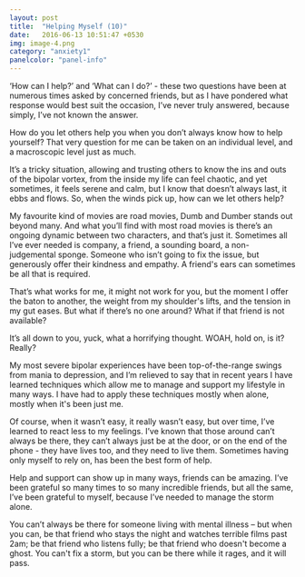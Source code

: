 ```yaml
---
layout: post
title:  "Helping Myself (10)"
date:   2016-06-13 10:51:47 +0530
img: image-4.png
category: "anxiety1"
panelcolor: "panel-info"
---
```

‘How can I help?’ and ‘What can I do?’ - these two questions have been at numerous times asked by concerned friends, but as I have pondered what response would best suit the occasion, I’ve never truly answered, because simply, I’ve not known the answer.

How do you let others help you when you don’t always know how to help yourself? That very question for me can be taken on an individual level, and a macroscopic level just as much.

It’s a tricky situation, allowing and trusting others to know the ins and outs of the bipolar vortex, from the inside my life can feel chaotic, and yet sometimes, it feels serene and calm, but I know that doesn’t always last, it ebbs and flows. So, when the winds pick up, how can we let others help?

My favourite kind of movies are road movies, Dumb and Dumber stands out beyond many. And what you’ll find with most road movies is there’s an ongoing dynamic between two characters, and that’s just it. Sometimes all I’ve ever needed is company, a friend, a sounding board, a non-judgemental sponge. Someone who isn’t going to fix the issue, but generously offer their kindness and empathy. A friend's ears can sometimes be all that is required.

That’s what works for me, it might not work for you, but the moment I offer the baton to another, the weight from my shoulder's lifts, and the tension in my gut eases. But what if there’s no one around? What if that friend is not available?

It’s all down to you, yuck, what a horrifying thought. WOAH, hold on, is it? Really?

My most severe bipolar experiences have been top-of-the-range swings from mania to depression, and I’m relieved to say that in recent years I have learned techniques which allow me to manage and support my lifestyle in many ways. I have had to apply these techniques mostly when alone, mostly when it's been just me.

Of course, when it wasn’t easy, it really wasn’t easy, but over time, I’ve learned to react less to my feelings. I’ve known that those around can’t always be there, they can’t always just be at the door, or on the end of the phone - they have lives too, and they need to live them. Sometimes having only myself to rely on, has been the best form of help.

Help and support can show up in many ways, friends can be amazing. I’ve been grateful so many times to so many incredible friends, but all the same, I’ve been grateful to myself, because I’ve needed to manage the storm alone.

You can’t always be there for someone living with mental illness – but when you can, be that friend who stays the night and watches terrible films past 2am; be that friend who listens fully; be that friend who doesn't become a ghost. You can't fix a storm, but you can be there while it rages, and it will pass.
